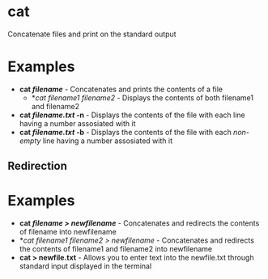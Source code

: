 # cat

Concatenate files and print on the standard output

# Examples
- **cat *filename*** - Concatenates and prints the contents of a file
	- **cat *filename1 filename2** - Displays the contents of both filename1 and filename2
- **cat *filename.txt* -n** - Displays the contents of the file with each line having a number assosiated with it
- **cat *filename.txt* -b** - Displays the contents of the file with each *non-empty* line having a number assosiated with it

## Redirection

# Examples
- **cat *filename > newfilename*** - Concatenates and redirects the contents of filename into newfilename
- **cat *filename1 filename2 > newfilename** - Concatenates and redirects the contents of filename1 and filename2 into newfilename
- **cat > newfile.txt** - Allows you to enter text into the newfile.txt through standard input displayed in the terminal